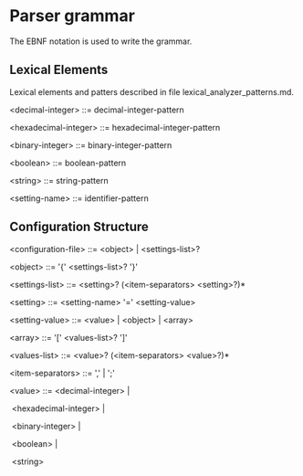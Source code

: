 # Parser grammar

The EBNF notation is used to write the grammar.



## Lexical Elements

Lexical elements and patters described in file lexical_analyzer_patterns.md.

\<decimal-integer\> ::=  decimal-integer-pattern

\<hexadecimal-integer\> ::=  hexadecimal-integer-pattern

\<binary-integer\> ::= binary-integer-pattern

\<boolean\> ::= boolean-pattern

\<string\> ::= string-pattern

\<setting-name\> ::= identifier-pattern



## Configuration Structure

\<configuration-file\> ::= \<object\> | \<settings-list\>?

\<object\> ::= '{' \<settings-list\>? '}'

\<settings-list\> ::= \<setting\>? (\<item-separators\> \<setting\>?)*

\<setting\> ::= \<setting-name\> '=' \<setting-value\>

 \<setting-value\> ::=  \<value\> | \<object\> |  \<array\>

\<array\> ::= '[' \<values-list\>? ']'

\<values-list\> ::= \<value\>? (\<item-separators\> \<value\>?)*

\<item-separators\> ::= ',' | ';'

\<value\> ::= \<decimal-integer\> | 

​                    \<hexadecimal-integer\> |

​                    \<binary-integer\> |

​                    \<boolean\> |

​                    \<string\>

